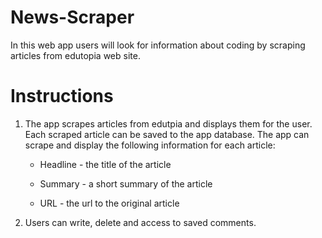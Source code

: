 # News-Scraper
In this web app users will look for information about coding by scraping articles from edutopia web site.

# Instructions

1. The app scrapes articles from edutpia and displays them for the user. Each scraped article can be saved to the app database. The app can scrape and display the following information for each article:

     * Headline - the title of the article

     * Summary - a short summary of the article

     * URL - the url to the original article

 2. Users can write, delete and access to  saved comments. 